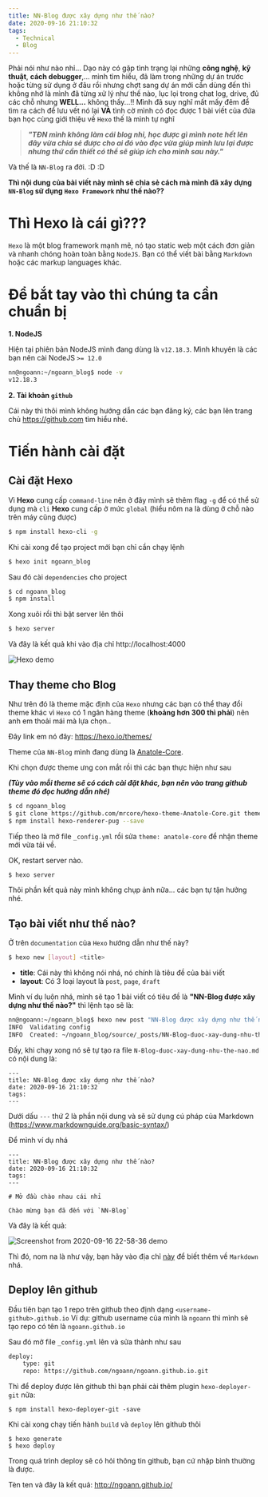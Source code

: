 ```yaml
---
title: NN-Blog được xây dựng như thế nào?
date: 2020-09-16 21:10:32
tags:
  - Technical
  - Blog
---
```


Phải nói như nào nhỉ...
Dạo này có gặp tình trạng lại những **công nghệ**, **kỹ thuật**, **cách debugger**,... mình tìm hiểu, đã làm trong những dự án trước hoặc từng sử dụng ở đâu rồi nhưng chợt sang dự án mới cần dùng đến thì không nhớ là mình đã từng xử lý như thế nào, lục lọi trong chat log, drive, đủ các chỗ nhưng **WELL...** không thấy...!!
Mình đã suy nghĩ mất mấy đêm để tìm ra cách để lưu vết nó lại **VÀ** tình cờ mình có đọc được 1 bài viết của đứa bạn học cùng giới thiệu về  `Hexo` thế là mình tự nghĩ
> ***"TĐN mình không làm cái blog nhỉ, học được gì mình note hết lên đây vừa chia sẻ được cho ai đó vào đọc vừa giúp mình lưu lại được nhưng thứ cần thiết có thể sẽ giúp ích cho mình sau này."***

Và thế là `NN-Blog` ra đời. :D :D

**Thì nội dung của bài viết này mình sẽ chia sẻ cách mà mình đã xây dựng `NN-Blog` sử dụng `Hexo Framework` như thế nào??**

# Thì Hexo là cái gì???

`Hexo` là một blog framework mạnh mẽ, nó tạo static web một cách đơn giản và nhanh chóng hoàn toàn bằng `NodeJS`. Bạn có thể viết bài bằng `Markdown` hoặc các markup languages khác.

# Để bắt tay vào thì chúng ta cần chuẩn bị

**1. NodeJS**

Hiện tại phiên bản NodeJS mình đang dùng là `v12.18.3`.
Mình khuyên là các bạn nên cài NodeJS `>= 12.0`

```sh
nn@ngoann:~/ngoann_blog$ node -v
v12.18.3
```

**2. Tài khoản `github`**

Cái này thì thôi mình không hướng dẫn các bạn đăng ký, các bạn lên trang chủ https://github.com tìm hiểu nhé.

# Tiến hành cài đặt

## Cài đặt Hexo

Vì **Hexo** cung cấp `command-line` nên ở đây mình sẽ thêm flag `-g` để có thể sử dụng mà `cli` **Hexo** cung cấp ở mức `global` (hiểu nôm na là dùng ở chỗ nào trên máy cũng được)

```sh
$ npm install hexo-cli -g
```

Khi cài xong để tạo project mới bạn chỉ cần chạy lệnh

```sh
$ hexo init ngoann_blog
```

Sau đó cài `dependencies` cho project

```sh
$ cd ngoann_blog
$ npm install
```

Xong xuôi rồi thì bật server lên thôi

```sh
$ hexo server
```

Và đây là kết quả khi vào địa chỉ http://localhost:4000

![Hexo demo](/assets/Hexo.png "Hexo demo")

## Thay theme cho Blog

Như trên đó là theme mặc định của `Hexo` nhưng các bạn có thể thay đổi theme khác vì `Hexo` có 1 ngân hàng theme (**khoảng hơn 300 thì phải**) nên anh em thoải mái mà lựa chọn..

Đây link em nó đây: https://hexo.io/themes/

Theme của `NN-Blog` mình đang dùng là [Anatole-Core](https://github.com/mrcore/hexo-theme-Anatole-Core).

Khi chọn được theme ưng con mắt rồi thì các bạn thực hiện như sau

***(Tùy vào mỗi theme sẽ có cách cài đặt khác, bạn nên vào trang github theme đó đọc hướng dẫn nhé)***

```sh
$ cd ngoann_blog
$ git clone https://github.com/mrcore/hexo-theme-Anatole-Core.git themes/anatole-core
$ npm install hexo-renderer-pug --save
```

Tiếp theo là mở file `_config.yml` rồi sửa `theme: anatole-core` để  nhận theme mới vừa tải về.

OK, restart server nào.

```sh
$ hexo server
```

Thôi phần kết quả này mình không chụp ảnh nữa... các bạn tự tận hưởng nhé.

## Tạo bài viết như thế nào?

Ở trên `documentation` của `Hexo` hướng dẫn như thế này?

```sh
$ hexo new [layout] <title>
```

* **title**: Cái này thì không nói nhá, nó chính là tiêu đề của bài viết
* **layout**: Có 3 loại layout là `post`, `page`, `draft`

Mình ví dụ luôn nhá, mình sẽ tạo 1 bài viết có tiêu đề là **"NN-Blog được xây dựng như thế nào?"** thì lệnh tạo sẽ là:

```sh
nn@ngoann:~/ngoann_blog$ hexo new post "NN-Blog được xây dựng như thế nào?"
INFO  Validating config
INFO  Created: ~/ngoann_blog/source/_posts/NN-Blog-duoc-xay-dung-nhu-the-nao.md
```

Đấy, khi chạy xong nó sẽ tự tạo ra file `N-Blog-duoc-xay-dung-nhu-the-nao.md` có nội dung là:

```
---
title: NN-Blog được xây dựng như thế nào?
date: 2020-09-16 21:10:32
tags:
---
```

Dưới dấu `---` thứ 2 là phần nội dung và sẽ sử dụng cú pháp của Markdown (https://www.markdownguide.org/basic-syntax/)

Để mình ví dụ nhá

```
---
title: NN-Blog được xây dựng như thế nào?
date: 2020-09-16 21:10:32
tags:
---

# Mở đầu chào nhau cái nhỉ

Chào mừng bạn đã đến với `NN-Blog`
```

Và đây là kết quả:

![Screenshot from 2020-09-16 22-58-36 demo](/assets/Screenshot_from_2020-09-16_22-58-36.png)

Thì đó, nom na là như vậy, bạn hãy vào địa chỉ [này](https://www.markdownguide.org/basic-syntax/) để biết thêm về `Markdown` nhá.

## Deploy lên github

Đầu tiên bạn tạo 1 repo trên github theo định dạng `<username-github>.github.io`
Ví dụ: github username của mình là `ngoann` thì mình sẽ tạo repo có tên là `ngoann.github.io`

Sau đó mở file `_config.yml` lên và sửa thành như sau

```sh
deploy:
    type: git
    repo: https://github.com/ngoann/ngoann.github.io.git
```

Thì để deploy được lên github thì bạn phải cài thêm plugin `hexo-deployer-git` nữa:

```
$ npm install hexo-deployer-git -save
```

Khi cài xong chạy tiến hành `build` và `deploy` lên github thôi

```
$ hexo generate
$ hexo deploy
```

Trong quá trình deploy sẽ có hỏi thông tin github, bạn cứ nhập bình thường là được.

Tèn ten và đây là kết quả: http://ngoann.github.io/
